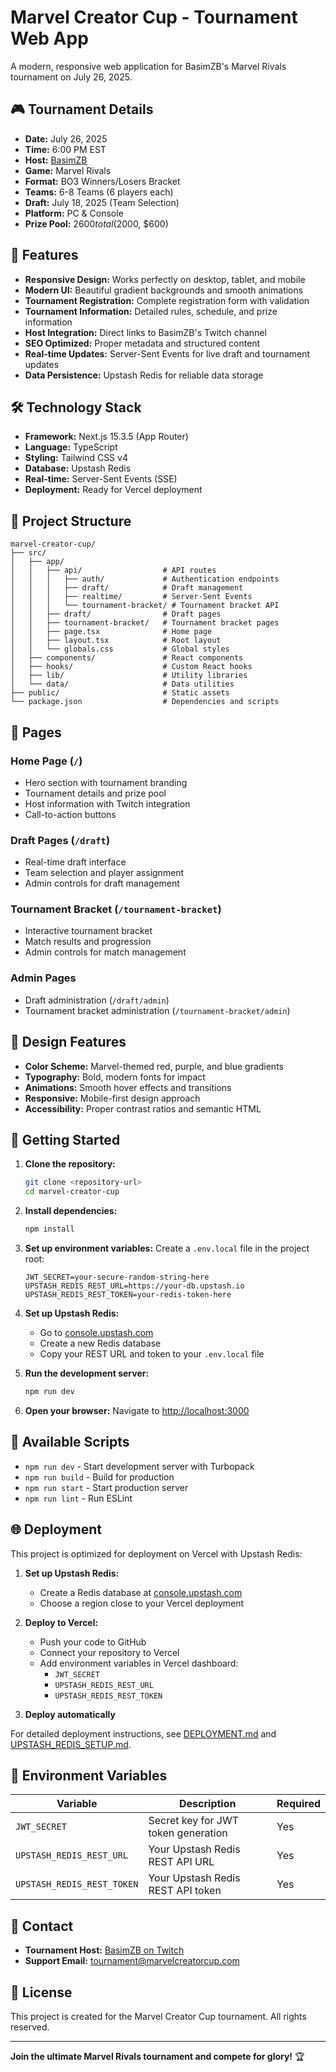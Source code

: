 # Marvel Creator Cup - Tournament Web App

A modern, responsive web application for BasimZB's Marvel Rivals tournament on July 26, 2025.

## 🎮 Tournament Details

- **Date:** July 26, 2025
- **Time:** 6:00 PM EST
- **Host:** [BasimZB](https://www.twitch.tv/basimzb)
- **Game:** Marvel Rivals
- **Format:** BO3 Winners/Losers Bracket
- **Teams:** 6-8 Teams (6 players each)
- **Draft:** July 18, 2025 (Team Selection)
- **Platform:** PC & Console
- **Prize Pool:** $2600 total ($2000, $600)

## 🚀 Features

- **Responsive Design:** Works perfectly on desktop, tablet, and mobile
- **Modern UI:** Beautiful gradient backgrounds and smooth animations
- **Tournament Registration:** Complete registration form with validation
- **Tournament Information:** Detailed rules, schedule, and prize information
- **Host Integration:** Direct links to BasimZB's Twitch channel
- **SEO Optimized:** Proper metadata and structured content
- **Real-time Updates:** Server-Sent Events for live draft and tournament updates
- **Data Persistence:** Upstash Redis for reliable data storage

## 🛠️ Technology Stack

- **Framework:** Next.js 15.3.5 (App Router)
- **Language:** TypeScript
- **Styling:** Tailwind CSS v4
- **Database:** Upstash Redis
- **Real-time:** Server-Sent Events (SSE)
- **Deployment:** Ready for Vercel deployment

## 📁 Project Structure

```
marvel-creator-cup/
├── src/
│   ├── app/
│   │   ├── api/                  # API routes
│   │   │   ├── auth/             # Authentication endpoints
│   │   │   ├── draft/            # Draft management
│   │   │   ├── realtime/         # Server-Sent Events
│   │   │   └── tournament-bracket/ # Tournament bracket API
│   │   ├── draft/                # Draft pages
│   │   ├── tournament-bracket/   # Tournament bracket pages
│   │   ├── page.tsx              # Home page
│   │   ├── layout.tsx            # Root layout
│   │   └── globals.css           # Global styles
│   ├── components/               # React components
│   ├── hooks/                    # Custom React hooks
│   ├── lib/                      # Utility libraries
│   └── data/                     # Data utilities
├── public/                       # Static assets
└── package.json                  # Dependencies and scripts
```

## 🎯 Pages

### Home Page (`/`)
- Hero section with tournament branding
- Tournament details and prize pool
- Host information with Twitch integration
- Call-to-action buttons

### Draft Pages (`/draft`)
- Real-time draft interface
- Team selection and player assignment
- Admin controls for draft management

### Tournament Bracket (`/tournament-bracket`)
- Interactive tournament bracket
- Match results and progression
- Admin controls for match management

### Admin Pages
- Draft administration (`/draft/admin`)
- Tournament bracket administration (`/tournament-bracket/admin`)

## 🎨 Design Features

- **Color Scheme:** Marvel-themed red, purple, and blue gradients
- **Typography:** Bold, modern fonts for impact
- **Animations:** Smooth hover effects and transitions
- **Responsive:** Mobile-first design approach
- **Accessibility:** Proper contrast ratios and semantic HTML

## 🚀 Getting Started

1. **Clone the repository:**
   ```bash
   git clone <repository-url>
   cd marvel-creator-cup
   ```

2. **Install dependencies:**
   ```bash
   npm install
   ```

3. **Set up environment variables:**
   Create a `.env.local` file in the project root:
   ```env
   JWT_SECRET=your-secure-random-string-here
   UPSTASH_REDIS_REST_URL=https://your-db.upstash.io
   UPSTASH_REDIS_REST_TOKEN=your-redis-token-here
   ```

4. **Set up Upstash Redis:**
   - Go to [console.upstash.com](https://console.upstash.com)
   - Create a new Redis database
   - Copy your REST URL and token to your `.env.local` file

5. **Run the development server:**
   ```bash
   npm run dev
   ```

6. **Open your browser:**
   Navigate to [http://localhost:3000](http://localhost:3000)

## 📝 Available Scripts

- `npm run dev` - Start development server with Turbopack
- `npm run build` - Build for production
- `npm run start` - Start production server
- `npm run lint` - Run ESLint

## 🌐 Deployment

This project is optimized for deployment on Vercel with Upstash Redis:

1. **Set up Upstash Redis:**
   - Create a Redis database at [console.upstash.com](https://console.upstash.com)
   - Choose a region close to your Vercel deployment

2. **Deploy to Vercel:**
   - Push your code to GitHub
   - Connect your repository to Vercel
   - Add environment variables in Vercel dashboard:
     - `JWT_SECRET`
     - `UPSTASH_REDIS_REST_URL`
     - `UPSTASH_REDIS_REST_TOKEN`

3. **Deploy automatically**

For detailed deployment instructions, see [DEPLOYMENT.md](./DEPLOYMENT.md) and [UPSTASH_REDIS_SETUP.md](./UPSTASH_REDIS_SETUP.md).

## 🔧 Environment Variables

| Variable | Description | Required |
|----------|-------------|----------|
| `JWT_SECRET` | Secret key for JWT token generation | Yes |
| `UPSTASH_REDIS_REST_URL` | Your Upstash Redis REST API URL | Yes |
| `UPSTASH_REDIS_REST_TOKEN` | Your Upstash Redis REST API token | Yes |

## 📧 Contact

- **Tournament Host:** [BasimZB on Twitch](https://www.twitch.tv/basimzb)
- **Support Email:** tournament@marvelcreatorcup.com

## 📄 License

This project is created for the Marvel Creator Cup tournament. All rights reserved.

---

**Join the ultimate Marvel Rivals tournament and compete for glory!** 🏆
